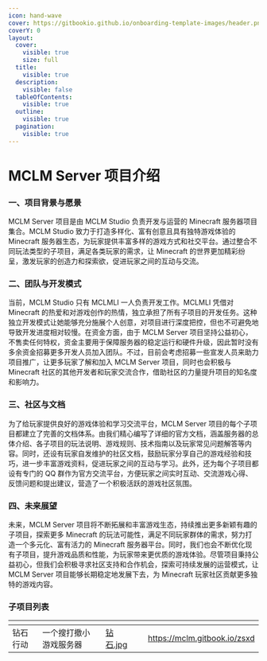 ```yaml
---
icon: hand-wave
cover: https://gitbookio.github.io/onboarding-template-images/header.png
coverY: 0
layout:
  cover:
    visible: true
    size: full
  title:
    visible: true
  description:
    visible: false
  tableOfContents:
    visible: true
  outline:
    visible: true
  pagination:
    visible: true
---
```


# MCLM Server 项目介绍

### 一、项目背景与愿景

MCLM Server 项目是由 MCLM Studio 负责开发与运营的 Minecraft 服务器项目集合。MCLM Studio 致力于打造多样化、富有创意且具有独特游戏体验的 Minecraft 服务器生态，为玩家提供丰富多样的游戏方式和社交平台。通过整合不同玩法类型的子项目，满足各类玩家的需求，让 Minecraft 的世界更加精彩纷呈，激发玩家的创造力和探索欲，促进玩家之间的互动与交流。

### 二、团队与开发模式

当前，MCLM Studio 只有 MCLMLI 一人负责开发工作。MCLMLI 凭借对 Minecraft 的热爱和对游戏创作的热情，独立承担了所有子项目的开发任务。这种独立开发模式让她能够充分施展个人创意，对项目进行深度把控，但也不可避免地导致开发进度相对较慢。在资金方面，由于 MCLM Server 项目坚持公益初心，不售卖任何特权，资金主要用于保障服务器的稳定运行和硬件升级，因此暂时没有多余资金招募更多开发人员加入团队。不过，目前会考虑招募一些宣发人员来助力项目推广，让更多玩家了解和加入 MCLM Server 项目，同时也会积极与 Minecraft 社区的其他开发者和玩家交流合作，借助社区的力量提升项目的知名度和影响力。

### 三、社区与文档

为了给玩家提供良好的游戏体验和学习交流平台，MCLM Server 项目的每个子项目都建立了完善的文档体系。由我们精心编写了详细的官方文档，涵盖服务器的总体介绍、各子项目的玩法说明、游戏规则、技术指南以及玩家常见问题解答等内容。同时，还设有玩家自发维护的社区文档，鼓励玩家分享自己的游戏经验和技巧，进一步丰富游戏资料，促进玩家之间的互动与学习。此外，还为每个子项目都设有专门的 QQ 群作为官方交流平台，方便玩家之间实时互动、交流游戏心得、反馈问题和提出建议，营造了一个积极活跃的游戏社区氛围。

### 四、未来展望

未来，MCLM Server 项目将不断拓展和丰富游戏生态，持续推出更多新颖有趣的子项目，探索更多 Minecraft 的玩法可能性，满足不同玩家群体的需求，努力打造一个多元化、富有活力的 Minecraft 服务器平台。同时，我们也会不断优化现有子项目，提升游戏品质和性能，为玩家带来更优质的游戏体验。尽管项目秉持公益初心，但我们会积极寻求社区支持和合作机会，探索可持续发展的运营模式，让 MCLM Server 项目能够长期稳定地发展下去，为 Minecraft 玩家社区贡献更多独特的游戏内容。

### 子项目列表

<table data-view="cards"><thead><tr><th></th><th></th><th data-hidden data-card-cover data-type="files"></th><th data-hidden></th><th data-hidden data-card-target data-type="content-ref"></th></tr></thead><tbody><tr><td>钻石行动</td><td>一个搜打撤小游戏服务器</td><td><a href=".gitbook/assets/钻石.jpg">钻石.jpg</a></td><td></td><td><a href="https://mclm.gitbook.io/zsxd">https://mclm.gitbook.io/zsxd</a></td></tr></tbody></table>

